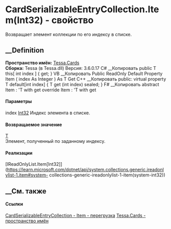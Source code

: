 # CardSerializableEntryCollection<T>.Item(Int32) - свойство
Возвращает элемент коллекции по его индексу в списке.
## __Definition
 **Пространство имён:** [Tessa.Cards](N_Tessa_Cards.htm)  
 **Сборка:** Tessa (в Tessa.dll) Версия: 3.6.0.17
C# __Копировать
     public T this[
    	int index
    ] { get; }
VB __Копировать
     Public ReadOnly Default Property Item ( 
    	index As Integer
    ) As T
    	Get
C++ __Копировать
     public:
    virtual property T default[int index] {
    	T get (int index) sealed;
    }
F# __Копировать
     abstract Item : 'T with get
    override Item : 'T with get
#### Параметры
index [Int32](https://learn.microsoft.com/dotnet/api/system.int32)
    Индекс элемента в списке.
#### Возвращаемое значение
[T](T_Tessa_Cards_CardSerializableEntryCollection_1.htm)  
Элемент, полученный по заданному индексу.
#### Реализации
[IReadOnlyList<T>.Item[Int32]](https://learn.microsoft.com/dotnet/api/system.collections.generic.ireadonlylist-1.item#system-
collections-generic-ireadonlylist-1-item\(system-int32\))  
##  __См. также
#### Ссылки
[CardSerializableEntryCollection<T> \-
](T_Tessa_Cards_CardSerializableEntryCollection_1.htm)
[Item -
перегрузка](Overload_Tessa_Cards_CardSerializableEntryCollection_1_Item.htm)
[Tessa.Cards - пространство имён](N_Tessa_Cards.htm)
